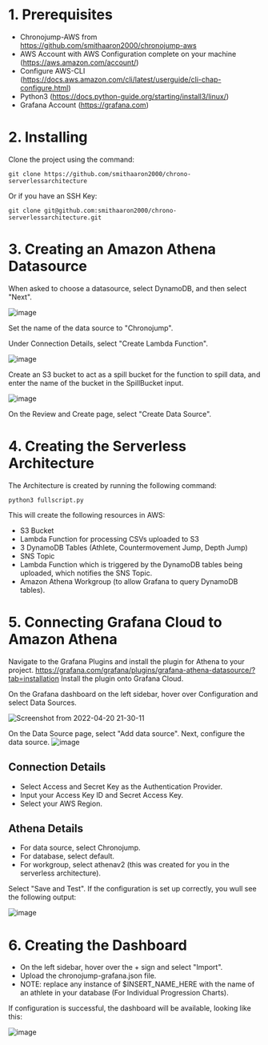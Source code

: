 # 1. Prerequisites

* Chronojump-AWS from https://github.com/smithaaron2000/chronojump-aws
* AWS Account with AWS Configuration complete on your machine (https://aws.amazon.com/account/)
* Configure AWS-CLI (https://docs.aws.amazon.com/cli/latest/userguide/cli-chap-configure.html)
* Python3 (https://docs.python-guide.org/starting/install3/linux/)
* Grafana Account (https://grafana.com)

# 2. Installing

Clone the project using the command:

```
git clone https://github.com/smithaaron2000/chrono-serverlessarchitecture
```
Or if you have an SSH Key:
```
git clone git@github.com:smithaaron2000/chrono-serverlessarchitecture.git
```

# 3. Creating an Amazon Athena Datasource

When asked to choose a datasource, select DynamoDB, and then select "Next".

![image](https://user-images.githubusercontent.com/43610720/164291749-55bc828e-9412-47e5-aa02-8ec2cc3c7a12.png)

Set the name of the data source to "Chronojump".

Under Connection Details, select "Create Lambda Function".

![image](https://user-images.githubusercontent.com/43610720/164292055-1a544266-07b9-4f90-96cd-e35c723ac446.png)

Create an S3 bucket to act as a spill bucket for the function to spill data, and enter the name of the bucket in the SpillBucket input.

![image](https://user-images.githubusercontent.com/43610720/164292248-3f6db40c-0121-4a21-a5aa-ca4d914e3be8.png)

On the Review and Create page, select "Create Data Source".

# 4. Creating the Serverless Architecture

The Architecture is created by running the following command:
```
python3 fullscript.py
```

This will create the following resources in AWS:
* S3 Bucket
* Lambda Function for processing CSVs uploaded to S3
* 3 DynamoDB Tables (Athlete, Countermovement Jump, Depth Jump)
* SNS Topic
* Lambda Function which is triggered by the DynamoDB tables being uploaded, which notifies the SNS Topic.
* Amazon Athena Workgroup (to allow Grafana to query DynamoDB tables).

# 5. Connecting Grafana Cloud to Amazon Athena
Navigate to the Grafana Plugins and install the plugin for Athena to your project.
https://grafana.com/grafana/plugins/grafana-athena-datasource/?tab=installation
Install the plugin onto Grafana Cloud.

On the Grafana dashboard on the left sidebar, hover over Configuration and select Data Sources.

![Screenshot from 2022-04-20 21-30-11](https://user-images.githubusercontent.com/43610720/164308455-c1accb43-4370-4dbe-9352-a94341463a3a.png)

On the Data Source page, select "Add data source".
Next, configure the data source.
![image](https://user-images.githubusercontent.com/43610720/164309387-f24169ef-3060-46e8-a227-fa5c92b4c848.png)

## Connection Details
* Select Access and Secret Key as the Authentication Provider.
* Input your Access Key ID and Secret Access Key.
* Select your AWS Region.

## Athena Details
* For data source, select Chronojump.
* For database, select default.
* For workgroup, select athenav2 (this was created for you in the serverless architecture).

Select "Save and Test". If the configuration is set up correctly, you wull see the following output:

![image](https://user-images.githubusercontent.com/43610720/164310614-813ed8c9-a82f-41ef-be3f-1ff4a1552cf2.png)

# 6. Creating the Dashboard
* On the left sidebar, hover over the + sign and select "Import".
* Upload the chronojump-grafana.json file. 
* NOTE: replace any instance of $INSERT_NAME_HERE with the name of an athlete in your database (For Individual Progression Charts).

If configuration is successful, the dashboard will be available, looking like this:

![image](https://user-images.githubusercontent.com/43610720/164314848-06a07708-9e25-4a62-ac74-ab27f5983cf7.png)




